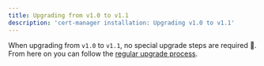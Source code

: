 ```yaml
---
title: Upgrading from v1.0 to v1.1
description: 'cert-manager installation: Upgrading v1.0 to v1.1'
---
```


When upgrading from `v1.0` to `v1.1`, no special upgrade steps are required 🎉.
From here on you can follow the [regular upgrade process](../../installation/upgrade.md).